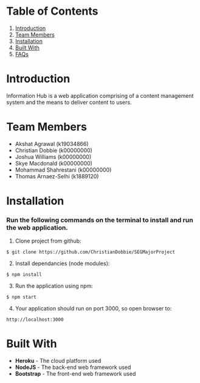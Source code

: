 # Table of Contents
1. [Introduction](#introduction)
2. [Team Members](#team-members)
3. [Installation](#installation)
4. [Built With](#built-with)
4. [FAQs](#faqs)
# Introduction
Information Hub is a web application comprising of a content management system and the means to deliver content to users.
# Team Members
* Akshat Agrawal (k19034866)   
* Christian Dobbie (k00000000)  
* Joshua Williams (k00000000)  
* Skye Macdonald (k00000000)  
* Mohammad Shahrestani (k00000000)  
* Thomas Arnaez-Selhi (k1889120)
# Installation
### Run the following commands on the terminal to install and run the web application.
1. Clone project from github:
```
$ git clone https://github.com/ChristianDobbie/SEGMajorProject
```
2. Install dependancies (node modules):
```
$ npm install
```
3. Run the application using npm:
```
$ npm start
```
4. Your application should run on port 3000, so open browser to:
```
http://localhost:3000
```
# Built With
* **Heroku** - The cloud platform used
* **NodeJS** - The back-end web framework used
* **Bootstrap** - The front-end web framework used


